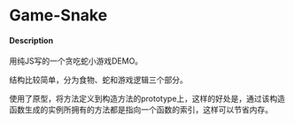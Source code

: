 # Game-Snake

#### Description
用纯JS写的一个贪吃蛇小游戏DEMO。

结构比较简单，分为食物、蛇和游戏逻辑三个部分。

使用了原型，将方法定义到构造方法的prototype上，这样的好处是，通过该构造函数生成的实例所拥有的方法都是指向一个函数的索引，这样可以节省内存。

#### 
